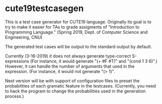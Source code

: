 # cute19testcasegen


This is a test case generator for CUTE19 language. Originally its goal is to try to make it easier for TAs to grade assigments of "Introduction to Programming Language." (Spring 2019, Dept. of Computer Science and Engineering, CNU)

The generated test cases will be output to the standard output by default.

Currently (3-16-2019) it does not always generate type-correct S-expressions (For instance, it would generate "(+ #F #T)" and "(cond 1 3 6)".) However, it can handle the number of arguments that used in the expression. (For instance, it would not generate "(> 1)".

Next version will be with support of configuration files to preset the probabilities of each gramatic feature in the testcases. (Currently, you need to hack the program to change the probabilities used in the generation process.)
